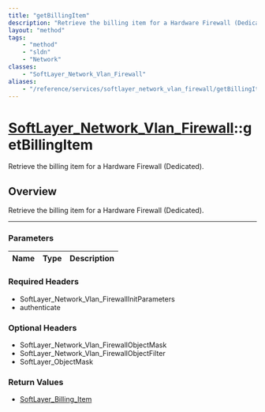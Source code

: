 ```yaml
---
title: "getBillingItem"
description: "Retrieve the billing item for a Hardware Firewall (Dedicated)."
layout: "method"
tags:
    - "method"
    - "sldn"
    - "Network"
classes:
    - "SoftLayer_Network_Vlan_Firewall"
aliases:
    - "/reference/services/softlayer_network_vlan_firewall/getBillingItem"
---
```

# [SoftLayer_Network_Vlan_Firewall](/reference/services/SoftLayer_Network_Vlan_Firewall)::getBillingItem


Retrieve the billing item for a Hardware Firewall (Dedicated).


## Overview 
Retrieve the billing item for a Hardware Firewall (Dedicated).

-----

### Parameters 
|Name | Type | Description |
| --- | --- | --- |


### Required Headers
* SoftLayer_Network_Vlan_FirewallInitParameters
* authenticate


### Optional Headers
* SoftLayer_Network_Vlan_FirewallObjectMask
* SoftLayer_Network_Vlan_FirewallObjectFilter
* SoftLayer_ObjectMask

### Return Values
* <a href='/reference/datatypes/SoftLayer_Billing_Item'>SoftLayer_Billing_Item </a>




